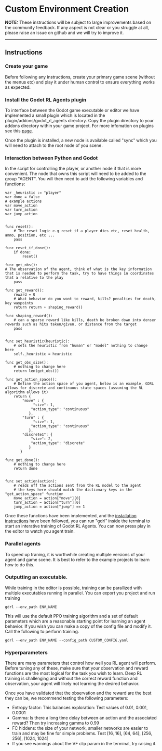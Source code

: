 
# Custom Environment Creation
**NOTE:** These instructions will be subject to large improvements based on the community feedback. If any aspect is not clear or you struggle at all, please raise an issue on github and we will try to improve it.
****

## Instructions

### Create your game
Before following any instructions, create your primary game scene (without the menus etc) and play it under human control to ensure everything works as expected.

### Install the Godot RL Agents plugin
To interface between the Godot game executable or editor we have implemented a small plugin which is located in the plugin/addons/godot_rl_agents directory. Copy the plugin directory to your addons directory within your game project. For more infomation on plugins see this [page](https://docs.godotengine.org/en/stable/tutorials/plugins/editor/installing_plugins.html).

Once the plugin is installed, a new node is available called "sync" which you will need to attach to the root node of you scene.
### Interaction between Python and Godot
In the script for controlling the player, or another node if that is more convenient. The node that owns this script will need to be added to the group "AGENT". You will then need to add the following variables and functions:

```
var _heuristic := "player"
var done = false
# example actions
var move_action
var turn_action
var jump_action


func reset():
    # The reset logic e.g reset if a player dies etc, reset health, ammo, position, etc ...
    pass

func reset_if_done():
    if done:
        reset()

func get_obs():
# The observation of the agent, think of what is the key information that is needed to perform the task, try to have things in coordinates that a relative to the play
    pass

func get_reward():
    reward = 0
    # What behavior do you want to reward, kills? penalties for death, key waypoints
    return return + shaping_reward()

func shaping_reward():
    # can a sparse reward like kills, death be broken down into denser rewards such as hits taken/given, or distance from the target
    pass


func set_heuristic(heuristic):
    # sets the heuristic from "human" or "model" nothing to change here
    self._heuristic = heuristic

func get_obs_size():
    # nothing to change here
    return len(get_obs())
   
func get_action_space():
    # Define the action space of you agent, below is an example, GDRL allows for discrete and continuous state spaces (assuming the RL algorithm allows it)
    return {
        "move" : {
             "size": 1,
            "action_type": "continuous"
           },        
        "turn" : {
             "size": 1,
            "action_type": "continuous"
           },
        "discrete1": {
            "size": 2,
            "action_type": "discrete"
           }
       }

func get_done():
    # nothing to change here
    return done


func set_action(action):
    # reads off the actions sent from the RL model to the agent
    # the keys here should match the dictionary keys in the "get_action_space" function
    move_action = action["move"][0]
    turn_action = action["turn"][0]
    jump_action = action["jump"] == 1

```

Once these functions have been implemented, and the [installation instructions](../docs/INSTALLATION.md) have been followed, you can run "gdrl" inside the terminal to start an interative training of Godot RL Agents. You can now press play in the editor to watch you agent train. 


### Parallel agents
To speed up traning, it is worthwhile creating multiple versions of your agent and game scene. It is best to refer to the example projects to learn how to do this.
### Outputting an executable.

While training in the editor is possible, training can be parallized with multiple executables running in parallel. You can export you project and run training

```
gdrl --env_path ENV_NAME
```

This will use the default PPO training algorithm and a set of default parameters which are a reasonable starting point for learning an agent behavior. If you wish you can make a copy of the config file and modify it. Call the following to perform training.

```
gdrl --env_path ENV_NAME --config_path CUSTOM_CONFIG.yaml
```

### Hyperparameters 
There are many parameters that control how well you RL agent will perform. Before tuning any of these, make sure that your observation and reward functions are the most logical for the task you wish to learn. Deep RL training is challenging and without the correct reward function and observation, your agent will likely not learning the desired behavior.

Once you have validated that the observation and the reward are the best they can be, we recommend testing the following parameters: 
* Entropy factor: This balances exploration: Test values of 0.01, 0.001, 0.0001
* Gamma: Is there a long time delay between an action and the associated reward? Then try increasing gamma to 0.99
* FC hiddens: the size of your network, smaller networks are easier to train and may be fine for simple problems. Test [16, 16], [64, 64], [256, 256], [1024, 1024]
* If you see warnings about the VF clip param in the terminal, try raising it.

